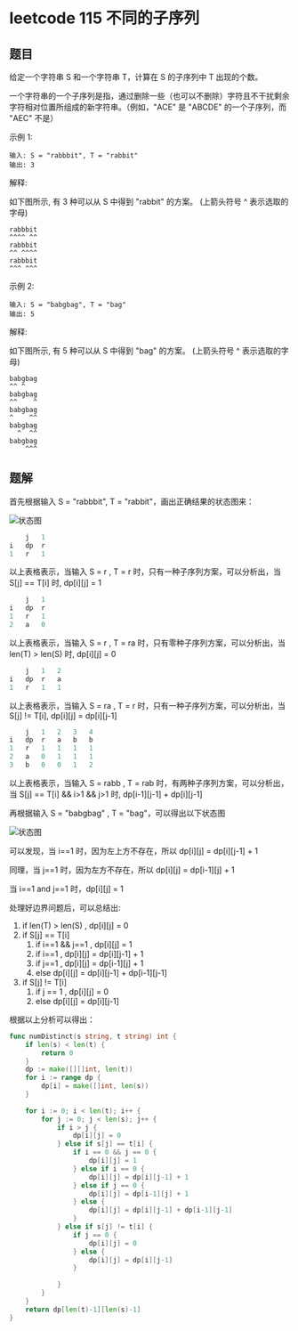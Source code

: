# leetcode 115 不同的子序列

## 题目

给定一个字符串 S 和一个字符串 T，计算在 S 的子序列中 T 出现的个数。

一个字符串的一个子序列是指，通过删除一些（也可以不删除）字符且不干扰剩余字符相对位置所组成的新字符串。（例如，"ACE" 是 "ABCDE" 的一个子序列，而 "AEC" 不是）

示例 1:
```text
输入: S = "rabbbit", T = "rabbit"
输出: 3
```
解释:

如下图所示, 有 3 种可以从 S 中得到 "rabbit" 的方案。
(上箭头符号 ^ 表示选取的字母)
```text
rabbbit
^^^^ ^^
rabbbit
^^ ^^^^
rabbbit
^^^ ^^^
```

示例 2:
```text
输入: S = "babgbag", T = "bag"
输出: 5
```

解释:

如下图所示, 有 5 种可以从 S 中得到 "bag" 的方案。 
(上箭头符号 ^ 表示选取的字母)
```text
babgbag
^^ ^
babgbag
^^    ^
babgbag
^    ^^
babgbag
  ^  ^^
babgbag
    ^^^
```

## 题解

首先根据输入 S = "rabbbit", T = "rabbit"，画出正确结果的状态图来：

![状态图](https://cnymw.github.io/GolangStudy/docs/img/算法-动态规划-leetcode115状态图.png)

```go
	j	1
i	dp	r
1	r	1
```
以上表格表示，当输入 S = r , T = r 时，只有一种子序列方案，可以分析出，当 S[j] == T[i] 时, dp[i][j] = 1

```go
	j	1
i	dp	r
1	r	1
2	a	0
```
以上表格表示，当输入 S = r , T = ra 时，只有零种子序列方案，可以分析出，当 len(T) > len(S) 时, dp[i][j] = 0

```go
	j	1	2
i	dp	r	a
1	r	1	1
```
以上表格表示，当输入 S = ra , T = r 时，只有一种子序列方案，可以分析出，当 S[j] != T[i], dp[i][j] = dp[i][j-1]

```go
	j	1	2	3	4
i	dp	r	a	b	b
1	r	1	1	1	1
2	a	0	1	1	1
3	b	0	0	1	2
```
以上表格表示，当输入 S = rabb , T = rab 时，有两种子序列方案，可以分析出，当 S[j] == T[i] && i>1 && j>1 时, dp[i-1][j-1] + dp[i][j-1]

再根据输入 S = "babgbag" , T = "bag"，可以得出以下状态图

![状态图](https://cnymw.github.io/GolangStudy/docs/img/算法-动态规划-leetcode115状态图2.png)

可以发现，当 i==1 时，因为左上方不存在，所以 dp[i][j] = dp[i][j-1] + 1

同理，当 j==1 时，因为左方不存在，所以 dp[i][j] = dp[i-1][j] + 1

当 i==1 and j==1 时，dp[i][j] = 1

处理好边界问题后，可以总结出:

1. if len(T) > len(S) , dp[i][j] = 0
2. if S[j] == T[i]
    1. if i==1 && j==1 , dp[i][j] = 1
    2. if i==1 , dp[i][j] = dp[i][j-1] + 1
    3. if j==1 , dp[i][j] = dp[i-1][j] + 1
    4. else dp[i][j] = dp[i][j-1] + dp[i-1][j-1]
3. if S[j] != T[i]
    1. if j == 1 , dp[i][j] = 0
    2. else dp[i][j] = dp[i][j-1]

根据以上分析可以得出：
```go
func numDistinct(s string, t string) int {
    if len(s) < len(t) {
        return 0
    }
    dp := make([][]int, len(t))
    for i := range dp {
        dp[i] = make([]int, len(s))
    }
    
    for i := 0; i < len(t); i++ {
        for j := 0; j < len(s); j++ {
            if i > j {
                dp[i][j] = 0
            } else if s[j] == t[i] {
                if i == 0 && j == 0 {
                    dp[i][j] = 1
                } else if i == 0 {
                    dp[i][j] = dp[i][j-1] + 1
                } else if j == 0 {
                    dp[i][j] = dp[i-1][j] + 1
                } else {
                    dp[i][j] = dp[i][j-1] + dp[i-1][j-1]
                }
            } else if s[j] != t[i] {
                if j == 0 {
                    dp[i][j] = 0
                } else {
                    dp[i][j] = dp[i][j-1]
                }
    
            }
        }
    }
    return dp[len(t)-1][len(s)-1]
}
```